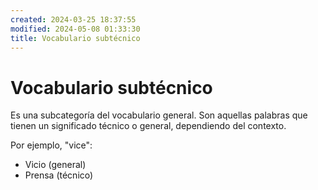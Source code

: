 ```yaml
---
created: 2024-03-25 18:37:55
modified: 2024-05-08 01:33:30
title: Vocabulario subtécnico
---
```


# Vocabulario subtécnico

Es una subcategoría del vocabulario general. Son aquellas palabras que tienen un significado técnico o general, dependiendo del contexto.

Por ejemplo, "vice":

- Vicio (general)
- Prensa (técnico)

